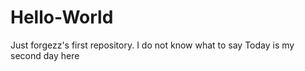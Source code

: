 # Hello-World
Just forgezz's first repository.
I do not know what to say
Today is my second day here
